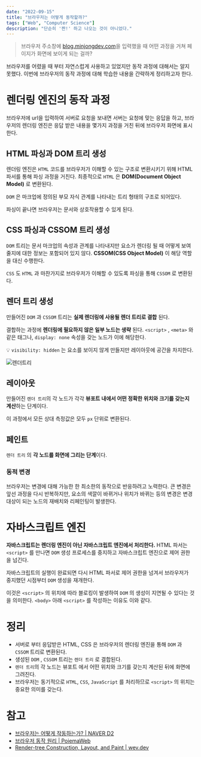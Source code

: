```yaml
---
date: "2022-09-15"
title: "브라우저는 어떻게 동작할까?"
tags: ["Web", "Computer Science"]
description: "단순히 '짠!' 하고 나오는 것이 아니었다."
---
```


> 브라우저 주소창에 [blog.minjongdev.com](http://blog.minjongdev.com)을 입력했을 때 어떤 과정을 거쳐 페이지가 화면에 보이게 되는 걸까?

브라우저를 어렸을 때 부터 자연스럽게 사용하고 있었지만 동작 과정에 대해서는 알지 못했다. 이번에 브라우저의 동작 과정에 대해 학습한 내용을 간략하게 정리하고자 한다.

# 렌더링 엔진의 동작 과정

브라우저에 url을 입력하여 서버로 요청을 보내면 서버는 요청에 맞는 응답을 하고, 브라우저의 렌더링 엔진은 응답 받은 내용을 몇가지 과정을 거친 뒤에 브라우저 화면에 표시한다.

## HTML 파싱과 DOM 트리 생성

렌더링 엔진은 `HTML` 코드를 브라우저가 이해할 수 있는 구조로 변환시키기 위해 HTML 파서를 통해 파싱 과정을 거친다. 최종적으로 `HTML` 은 **DOM(Document Object Model)** 로 변환된다.

`DOM` 은 마크업에 정의된 부모 자식 관계를 나타내는 트리 형태의 구조로 되어있다.

파싱이 끝나면 브라우저는 문서와 상호작용할 수 있게 된다.

## CSS 파싱과 CSSOM 트리 생성

`DOM` 트리는 문서 마크업의 속성과 관계를 나타내지만 요소가 렌더링 될 때 어떻게 보여줄지에 대한 정보는 포함되어 있지 않다. **CSSOM(CSS Object Model)** 이 해당 역할을 대신 수행한다.

`CSS` 도 `HTML` 과 마찬가지로 브라우저가 이해할 수 있도록 파싱을 통해 `CSSOM` 로 변환된다.

## 렌더 트리 생성

만들어진 `DOM` 과 `CSSOM` 트리는 **실제 렌더링에 사용될 렌더 트리로 결합** 된다.

결합하는 과정에 **렌더링에 필요하지 않은 일부 노드는 생략** 된다. `<script>` , `<meta>` 와 같은 태그나, `display: none` 속성을 갖는 노드가 이에 해당한다.

💡 `visibility: hidden` 는 요소를 보이지 않게 만들지만 레이아웃에 공간을 차지한다.

![렌더트리](/images/posts/how-browsers-work/render-tree.png)

## **레이아웃**

만들어진 `렌더 트리`의 각 노드가 각각 **뷰포트 내에서 어떤 정확한 위치와 크기를 갖는지 계산**하는 단계이다.

이 과정에서 모든 상대 측정값은 모두 `px` 단위로 변환된다.

## 페인트

`렌더 트리` 의 **각 노드를 화면에 그리는 단계**이다.

### 동적 변경

브라우저는 변경에 대해 가능한 한 최소한의 동작으로 반응하려고 노력한다. 큰 변경은 앞선 과정을 다시 반복하지만, 요소의 색깔이 바뀌거나 위치가 바뀌는 등의 변경은 변경 대상이 되는 노드의 재배치와 리페인팅이 발생한다.

# 자바스크립트 엔진

**자바스크립트는 렌더링 엔진이 아닌 자바스크립트 엔진에서 처리한다.** HTML 파서는 `<script>` 를 만나면 `DOM` 생성 프로세스를 중지하고 자바스크립트 엔진으로 제어 권한을 넘긴다.

자바스크립트의 실행이 완료되면 다시 HTML 파서로 제어 권한을 넘겨서 브라우저가 중지했던 시점부터 `DOM` 생성을 재개한다.

이것은 `<script>` 의 위치에 따라 블로킹이 발생하여 `DOM` 의 생성이 지연될 수 있다는 것을 의미한다. `<body>` 아래 `<script>` 를 작성하는 이유도 이와 같다.

# 정리

- 서버로 부터 응답받은 HTML, CSS 은 브라우저의 렌더링 엔진을 통해 `DOM` 과 `CSSOM` 트리로 변환된다.
- 생성된 `DOM` , `CSSOM` 트리는 `렌더 트리` 로 결합된다.
- `렌더 트리`의 각 노드는 뷰포트 에서 어떤 위치와 크기를 갖는지 계산된 뒤에 화면에 그려진다.
- 브라우저는 동기적으로 `HTML`, `CSS`, `JavaScript` 를 처리하므로 `<script>` 의 위치는 중요한 의미를 갖는다.

# 참고

- [브라우저는 어떻게 작동하는가? | NAVER D2](https://d2.naver.com/helloworld/59361)
- [브라우저 동작 원리 | PoiemaWeb](https://poiemaweb.com/js-browser)
- [Render-tree Construction, Layout, and Paint | wev.dev](https://web.dev/critical-rendering-path-render-tree-construction/)
